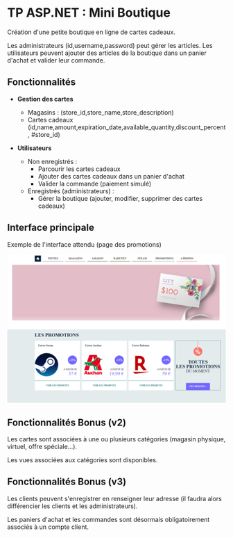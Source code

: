 # TP ASP.NET : Mini Boutique

Création d'une petite boutique en ligne de cartes cadeaux.

Les administrateurs (id,username,password) peut gérer les articles.
Les utilisateurs peuvent ajouter des articles de la boutique dans un panier d'achat et valider leur commande.



## Fonctionnalités

- **Gestion des cartes** 
  - Magasins : (store_id,store_name,store_description)
  - Cartes cadeaux (id,name,amount,expiration_date,available_quantity,discount_percent, #store_id)

- **Utilisateurs**
  - Non enregistrés : 
    - Parcourir les cartes cadeaux
    - Ajouter des cartes cadeaux dans un panier d'achat
    - Valider la commande (paiement simulé)
  - Enregistrés (administrateurs) : 
    - Gérer la boutique (ajouter, modifier, supprimer des cartes cadeaux)

## Interface principale

Exemple de l'interface attendu (page des promotions)

![screen](screen.png)





## Fonctionnalités Bonus (v2)

Les cartes sont associées à une ou plusieurs catégories (magasin physique, virtuel, offre spéciale...).

Les vues associées aux catégories sont disponibles.

## Fonctionnalités Bonus (v3)

Les clients peuvent s'enregistrer en renseigner leur adresse (il faudra alors différencier les clients et les administrateurs).

Les paniers d'achat et les commandes sont désormais obligatoirement associés à un compte client.
